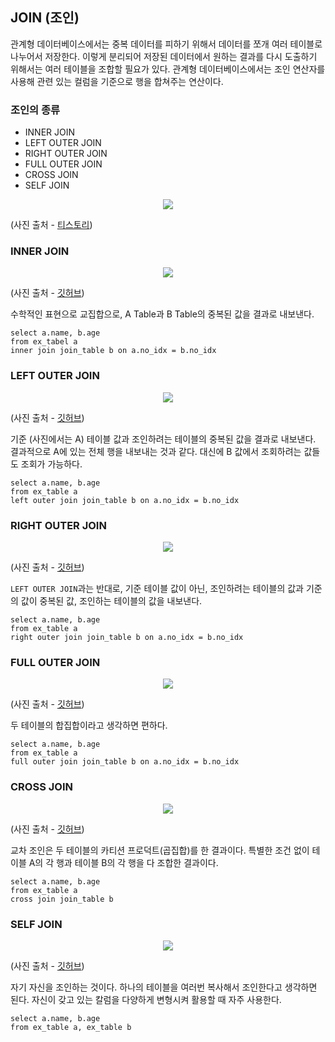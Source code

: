 ## JOIN (조인)

관계형 데이터베이스에서는 중복 데이터를 피하기 위해서 데이터를 쪼개 여러 테이블로 나누어서 저장한다. 이렇게 분리되어 저장된 데이터에서 원하는 결과를 다시 도출하기 위해서는 여러 테이블을 조합할 필요가 있다. 관계형 데이터베이스에서는 조인 연산자를 사용해 관련 있는 컬럼을 기준으로 행을 합쳐주는 연산이다.

### 조인의 종류

- INNER JOIN 
- LEFT OUTER JOIN
- RIGHT OUTER JOIN
- FULL OUTER JOIN
- CROSS JOIN
- SELF JOIN

<center><img src = "https://user-images.githubusercontent.com/78870076/131509855-b6cbfbfa-2b0f-40c7-b2ca-67e3f87f64f0.png"></center>

(사진 출처 - [티스토리](https://advenoh.tistory.com/23))

### INNER JOIN

<center><img src = "https://user-images.githubusercontent.com/78870076/131510233-9da4108f-f860-4b42-b746-9a12f7757723.png"></center>

(사진 출처 - [깃허브](https://github.com/gyoogle/tech-interview-for-developer/blob/master/Computer%20Science/Database/%5BDatabase%20SQL%5D%20JOIN.md))

수학적인 표현으로 교집합으로, A Table과 B Table의 중복된 값을 결과로 내보낸다.

```
select a.name, b.age
from ex_tabel a 
inner join join_table b on a.no_idx = b.no_idx
```

### LEFT OUTER JOIN 

<center><img src = "https://user-images.githubusercontent.com/78870076/131510609-42e28b33-af65-4856-8280-ac097a44d44c.png"></center>

(사진 출처 - [깃허브](https://github.com/gyoogle/tech-interview-for-developer/blob/master/Computer%20Science/Database/%5BDatabase%20SQL%5D%20JOIN.md))

기준 (사진에서는 A) 테이블 값과 조인하려는 테이블의 중복된 값을 결과로 내보낸다. 결과적으로 A에 있는 전체 행을 내보내는 것과 같다. 대신에 B 값에서 조회하려는 값들도 조회가 가능하다. 

```
select a.name, b.age
from ex_table a
left outer join join_table b on a.no_idx = b.no_idx 
```

### RIGHT OUTER JOIN

<center><img src = "https://user-images.githubusercontent.com/78870076/131511152-ff5b7072-742c-44e6-866f-94bb5a2084e0.png"></center>

(사진 출처 - [깃허브](https://github.com/gyoogle/tech-interview-for-developer/blob/master/Computer%20Science/Database/%5BDatabase%20SQL%5D%20JOIN.md))

`LEFT OUTER JOIN`과는 반대로, 기준 테이블 값이 아닌, 조인하려는 테이블의 값과 기준의 값이 중복된 값, 조인하는 테이블의 값을 내보낸다.

```
select a.name, b.age 
from ex_table a 
right outer join join_table b on a.no_idx = b.no_idx
```

### FULL OUTER JOIN 

<center><img src = "https://user-images.githubusercontent.com/78870076/131511481-03178296-38b6-47c2-965d-b68f751db8dc.png"></center>

(사진 출처 - [깃허브](https://github.com/gyoogle/tech-interview-for-developer/blob/master/Computer%20Science/Database/%5BDatabase%20SQL%5D%20JOIN.md))

두 테이블의 합집합이라고 생각하면 편하다.

```
select a.name, b.age 
from ex_table a 
full outer join join_table b on a.no_idx = b.no_idx
```

### CROSS JOIN 

<center><img src = "https://user-images.githubusercontent.com/78870076/131511627-5cbab876-0a4d-49d5-acf5-94ec631f1f11.png"></center>

(사진 출처 - [깃허브](https://github.com/gyoogle/tech-interview-for-developer/blob/master/Computer%20Science/Database/%5BDatabase%20SQL%5D%20JOIN.md))

교차 조인은 두 테이블의 카티션 프로덕트(곱집합)를 한 결과이다. 특별한 조건 없이 테이블 A의 각 행과 테이블 B의 각 행을 다 조합한 결과이다.

```
select a.name, b.age 
from ex_table a 
cross join join_table b
```

### SELF JOIN 

<center><img src = "https://user-images.githubusercontent.com/78870076/131511920-53e28b8c-a099-499e-b064-000e3cec6e0d.png"></center>

(사진 출처 - [깃허브](https://github.com/gyoogle/tech-interview-for-developer/blob/master/Computer%20Science/Database/%5BDatabase%20SQL%5D%20JOIN.md))

자기 자신을 조인하는 것이다. 하나의 테이블을 여러번 복사해서 조인한다고 생각하면 된다. 자신이 갖고 있는 칼럼을 다양하게 변형시켜 활용할 때 자주 사용한다.

```
select a.name, b.age 
from ex_table a, ex_table b
```





